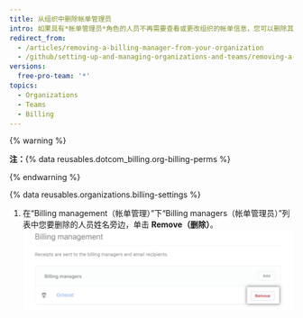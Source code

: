 ```yaml
---
title: 从组织中删除帐单管理员
intro: 如果具有*帐单管理员*角色的人员不再需要查看或更改组织的帐单信息，您可以删除其对组织的访问权限。
redirect_from:
  - /articles/removing-a-billing-manager-from-your-organization
  - /github/setting-up-and-managing-organizations-and-teams/removing-a-billing-manager-from-your-organization
versions:
  free-pro-team: '*'
topics:
  - Organizations
  - Teams
  - Billing
---
```


{% warning %}

**注：**{% data reusables.dotcom_billing.org-billing-perms %}

{% endwarning %}

{% data reusables.organizations.billing-settings %}
1. 在“Billing management（帐单管理）”下“Billing managers（帐单管理员）”列表中您要删除的人员姓名旁边，单击 **Remove（删除）**。 ![删除帐单管理员](/assets/images/help/billing/settings_billing_managers_remove_manager.png)
